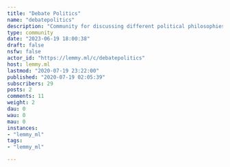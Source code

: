 ```yaml
---
title: "Debate Politics" 
name: "debatepolitics"
description: "Community for discussing different political philosophies calmly and rationally.Rules:* No racism, sexism, homophobia, etc.* Don't advocate anything illegal/violent* Don't commit [logical fallacies](https://yourlogicalfallacyis.com/) and debate in good faith* Research the topic a bit before you state your opinions"
type: community
date: "2023-06-19 18:00:38"
draft: false
nsfw: false
actor_id: "https://lemmy.ml/c/debatepolitics"
host: lemmy.ml
lastmod: "2020-07-19 23:22:00"
published: "2020-07-19 02:05:39"
subscribers: 29
posts: 2
comments: 11
weight: 2
dau: 0
wau: 0
mau: 0
instances:
- "lemmy_ml"
tags: 
- "lemmy_ml"

---
```

